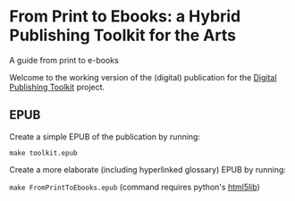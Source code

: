 # From Print to Ebooks: a Hybrid Publishing Toolkit for the Arts

A guide from print to e-books

Welcome to the working version of the (digital) publication for the [Digital Publishing Toolkit](http://networkcultures.org/digitalpublishing/) project.


## EPUB
Create a simple EPUB of the publication by running:

`make toolkit.epub`

Create a more elaborate (including hyperlinked glossary) EPUB by running:

`make FromPrintToEbooks.epub` (command requires python's [html5lib](FromPrintToEbooks.epub))








